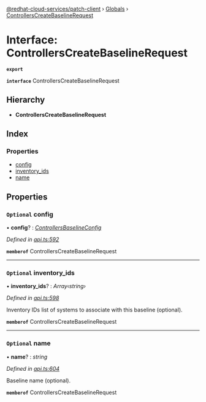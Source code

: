 [@redhat-cloud-services/patch-client](../README.md) › [Globals](../globals.md) › [ControllersCreateBaselineRequest](controllerscreatebaselinerequest.md)

# Interface: ControllersCreateBaselineRequest

**`export`** 

**`interface`** ControllersCreateBaselineRequest

## Hierarchy

* **ControllersCreateBaselineRequest**

## Index

### Properties

* [config](controllerscreatebaselinerequest.md#optional-config)
* [inventory_ids](controllerscreatebaselinerequest.md#optional-inventory_ids)
* [name](controllerscreatebaselinerequest.md#optional-name)

## Properties

### `Optional` config

• **config**? : *[ControllersBaselineConfig](controllersbaselineconfig.md)*

*Defined in [api.ts:592](https://github.com/RedHatInsights/javascript-clients/blob/63c8a77/packages/patch/api.ts#L592)*

**`memberof`** ControllersCreateBaselineRequest

___

### `Optional` inventory_ids

• **inventory_ids**? : *Array‹string›*

*Defined in [api.ts:598](https://github.com/RedHatInsights/javascript-clients/blob/63c8a77/packages/patch/api.ts#L598)*

Inventory IDs list of systems to associate with this baseline (optional).

**`memberof`** ControllersCreateBaselineRequest

___

### `Optional` name

• **name**? : *string*

*Defined in [api.ts:604](https://github.com/RedHatInsights/javascript-clients/blob/63c8a77/packages/patch/api.ts#L604)*

Baseline name (optional).

**`memberof`** ControllersCreateBaselineRequest
